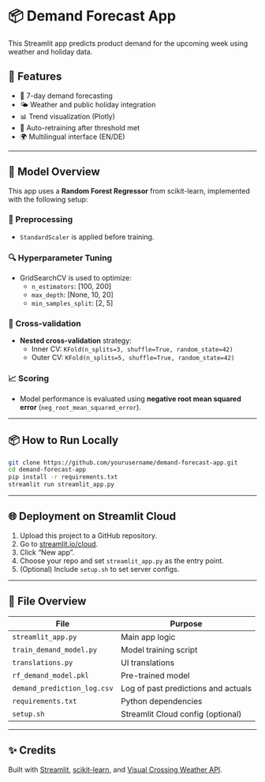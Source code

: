 # 📦 Demand Forecast App

This Streamlit app predicts product demand for the upcoming week using weather and holiday data.

## 🚀 Features

- 🔁 7-day demand forecasting
- 🌤️ Weather and public holiday integration
- 📊 Trend visualization (Plotly)
- 🧠 Auto-retraining after threshold met
- 🌍 Multilingual interface (EN/DE)

---

## 🧠 Model Overview

This app uses a **Random Forest Regressor** from scikit-learn, implemented with the following setup:

### 🔧 Preprocessing
- `StandardScaler` is applied before training.

### 🔍 Hyperparameter Tuning
- GridSearchCV is used to optimize:
  - `n_estimators`: [100, 200]
  - `max_depth`: [None, 10, 20]
  - `min_samples_split`: [2, 5]

### 🔄 Cross-validation
- **Nested cross-validation** strategy:
  - Inner CV: `KFold(n_splits=3, shuffle=True, random_state=42)`
  - Outer CV: `KFold(n_splits=5, shuffle=True, random_state=42)`

### 📈 Scoring
- Model performance is evaluated using **negative root mean squared error** (`neg_root_mean_squared_error`).

---

## 📦 How to Run Locally

```bash
git clone https://github.com/yourusername/demand-forecast-app.git
cd demand-forecast-app
pip install -r requirements.txt
streamlit run streamlit_app.py
```

---

## 🌐 Deployment on Streamlit Cloud

1. Upload this project to a GitHub repository.
2. Go to [streamlit.io/cloud](https://streamlit.io/cloud).
3. Click “New app”.
4. Choose your repo and set `streamlit_app.py` as the entry point.
5. (Optional) Include `setup.sh` to set server configs.

---

## 📁 File Overview

| File                  | Purpose                              |
|-----------------------|--------------------------------------|
| `streamlit_app.py`    | Main app logic                       |
| `train_demand_model.py` | Model training script               |
| `translations.py`     | UI translations                      |
| `rf_demand_model.pkl` | Pre-trained model                    |
| `demand_prediction_log.csv` | Log of past predictions and actuals |
| `requirements.txt`    | Python dependencies                  |
| `setup.sh`            | Streamlit Cloud config (optional)    |

---

## ✨ Credits

Built with [Streamlit](https://streamlit.io), [scikit-learn](https://scikit-learn.org/), and [Visual Crossing Weather API](https://www.visualcrossing.com/).
